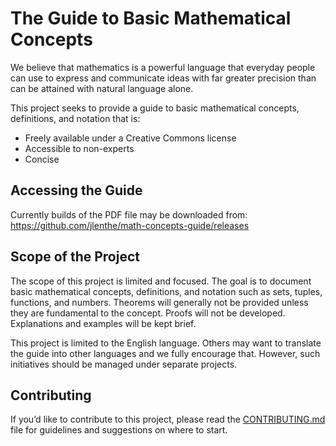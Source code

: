 # The Guide to Basic Mathematical Concepts

We believe that mathematics is a powerful language that everyday people can
use to express and communicate ideas with far greater precision than can be
attained with natural language alone.

This project seeks to provide a guide to basic mathematical concepts,
definitions, and notation that is:

- Freely available under a Creative Commons license
- Accessible to non-experts
- Concise

## Accessing the Guide

Currently builds of the PDF file may be downloaded from: https://github.com/jlenthe/math-concepts-guide/releases

## Scope of the Project

The scope of this project is limited and focused. The goal is to document
basic mathematical concepts, definitions, and notation such as sets, tuples,
functions, and numbers. Theorems will generally not be provided unless they
are fundamental to the concept. Proofs will not be developed. Explanations
and examples will be kept brief.

This project is limited to the English language. Others may want to translate
the guide into other languages and we fully encourage that. However, such
initiatives should be managed under separate projects.

## Contributing

If you’d like to contribute to this project, please read the
[CONTRIBUTING.md](CONTRIBUTING.md) file for guidelines and suggestions on where to start.
